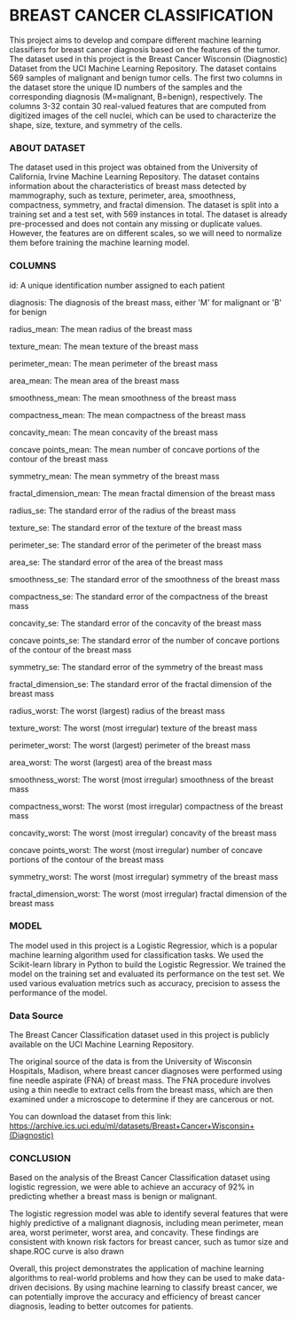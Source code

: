 <h1>BREAST CANCER CLASSIFICATION</h1>
This project aims to develop and compare different machine learning classifiers for breast cancer diagnosis based on the features of the tumor. The dataset used in this project is the Breast Cancer Wisconsin (Diagnostic) Dataset from the UCI Machine Learning Repository. The dataset contains 569 samples of malignant and benign tumor cells. The first two columns in the dataset store the unique ID numbers of the samples and the corresponding diagnosis (M=malignant, B=benign), respectively. The columns 3-32 contain 30 real-valued features that are computed from digitized images of the cell nuclei, which can be used to characterize the shape, size, texture, and symmetry of the cells.
<h3>ABOUT DATASET</h3>
The dataset used in this project was obtained from the University of California, Irvine Machine Learning Repository. The dataset contains information about the characteristics of breast mass detected by mammography, such as texture, perimeter, area, smoothness, compactness, symmetry, and fractal dimension. The dataset is split into a training set and a test set, with 569 instances in total.
The dataset is already pre-processed and does not contain any missing or duplicate values. However, the features are on different scales, so we will need to normalize them before training the machine learning model.
<h3>COLUMNS</h3>
id: A unique identification number assigned to each patient

diagnosis: The diagnosis of the breast mass, either 'M' for malignant or 'B' for benign

radius_mean: The mean radius of the breast mass

texture_mean: The mean texture of the breast mass

perimeter_mean: The mean perimeter of the breast mass

area_mean: The mean area of the breast mass

smoothness_mean: The mean smoothness of the breast mass

compactness_mean: The mean compactness of the breast mass

concavity_mean: The mean concavity of the breast mass

concave points_mean: The mean number of concave portions of the contour of the breast mass

symmetry_mean: The mean symmetry of the breast mass

fractal_dimension_mean: The mean fractal dimension of the breast mass

radius_se: The standard error of the radius of the breast mass

texture_se: The standard error of the texture of the breast mass

perimeter_se: The standard error of the perimeter of the breast mass

area_se: The standard error of the area of the breast mass

smoothness_se: The standard error of the smoothness of the breast mass

compactness_se: The standard error of the compactness of the breast mass

concavity_se: The standard error of the concavity of the breast mass

concave points_se: The standard error of the number of concave portions of the contour of the breast mass

symmetry_se: The standard error of the symmetry of the breast mass

fractal_dimension_se: The standard error of the fractal dimension of the breast mass

radius_worst: The worst (largest) radius of the breast mass

texture_worst: The worst (most irregular) texture of the breast mass

perimeter_worst: The worst (largest) perimeter of the breast mass

area_worst: The worst (largest) area of the breast mass

smoothness_worst: The worst (most irregular) smoothness of the breast mass

compactness_worst: The worst (most irregular) compactness of the breast mass

concavity_worst: The worst (most irregular) concavity of the breast mass

concave points_worst: The worst (most irregular) number of concave portions of the contour of the breast mass

symmetry_worst: The worst (most irregular) symmetry of the breast mass

fractal_dimension_worst: The worst (most irregular) fractal dimension of the breast mass
<h3>MODEL</h3>
The model used in this project is a Logistic Regressior, which is a popular machine learning algorithm used for classification tasks. We used the Scikit-learn library in Python to build the Logistic Regressior. We trained the model on the training set and evaluated its performance on the test set. We used various evaluation metrics such as accuracy, precision to assess the performance of the model.
<h3>Data Source</h3>
The Breast Cancer Classification dataset used in this project is publicly available on the UCI Machine Learning Repository.

The original source of the data is from the University of Wisconsin Hospitals, Madison, where breast cancer diagnoses were performed using fine needle aspirate (FNA) of breast mass. The FNA procedure involves using a thin needle to extract cells from the breast mass, which are then examined under a microscope to determine if they are cancerous or not.

You can download the dataset from this link: https://archive.ics.uci.edu/ml/datasets/Breast+Cancer+Wisconsin+(Diagnostic)
<h3>CONCLUSION</h3>
Based on the analysis of the Breast Cancer Classification dataset using logistic regression, we were able to achieve an accuracy of 92% in predicting whether a breast mass is benign or malignant.

The logistic regression model was able to identify several features that were highly predictive of a malignant diagnosis, including mean perimeter, mean area, worst perimeter, worst area, and concavity. These findings are consistent with known risk factors for breast cancer, such as tumor size and shape.ROC curve is also drawn

Overall, this project demonstrates the application of machine learning algorithms to real-world problems and how they can be used to make data-driven decisions. By using machine learning to classify breast cancer, we can potentially improve the accuracy and efficiency of breast cancer diagnosis, leading to better outcomes for patients.

